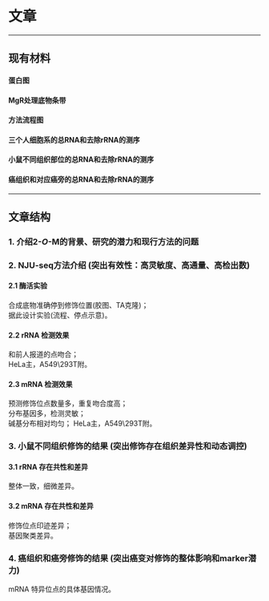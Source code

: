 # 文章

---

## 现有材料

#### 蛋白图

#### MgR处理底物条带

#### 方法流程图

#### 三个人细胞系的总RNA和去除rRNA的测序

#### 小鼠不同组织部位的总RNA和去除rRNA的测序

#### 癌组织和对应癌旁的总RNA和去除rRNA的测序

---

## 文章结构

### 1. 介绍2-_O_-M的背景、研究的潜力和现行方法的问题

### 2. NJU-seq方法介绍 (突出有效性：高灵敏度、高通量、高检出数)

#### 2.1 酶活实验

合成底物准确停到修饰位置(胶图、TA克隆)；  
据此设计实验(流程、停点示意)。

#### 2.2 rRNA 检测效果

和前人报道的点吻合；  
HeLa主，A549\293T附。

#### 2.3 mRNA 检测效果

预测修饰位点数量多，重复吻合度高；  
分布基因多，检测灵敏；  
碱基分布相对均匀；
HeLa主，A549\293T附。

### 3. 小鼠不同组织修饰的结果 (突出修饰存在组织差异性和动态调控)

#### 3.1 rRNA 存在共性和差异

整体一致，细微差异。

#### 3.2 mRNA 存在共性和差异

修饰位点印迹差异；  
基因聚类差异。

### 4. 癌组织和癌旁修饰的结果 (突出癌变对修饰的整体影响和marker潜力)

mRNA 特异位点的具体基因情况。